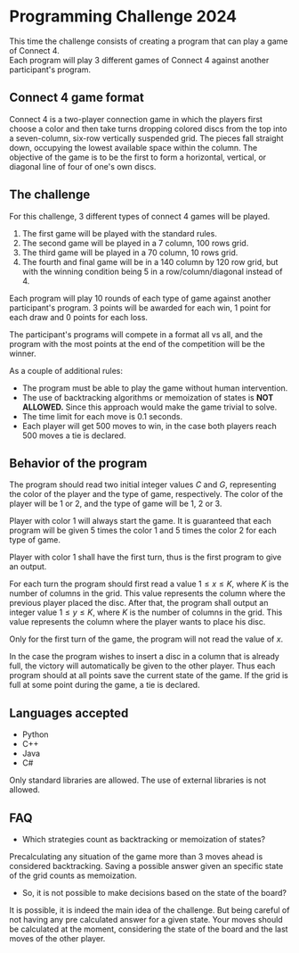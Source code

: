 # Programming Challenge 2024

This time the challenge consists of creating a program that can play a game of Connect 4.<br>
Each program will play 3 different games of Connect 4 against another participant's program.<br>

## Connect 4 game format 

Connect 4 is a two-player connection game in which the players first choose a color and then take turns dropping colored discs from the top into a seven-column, six-row vertically suspended grid. The pieces fall straight down, occupying the lowest available space within the column. The objective of the game is to be the first to form a horizontal, vertical, or diagonal line of four of one's own discs. 

## The challenge

For this challenge, 3 different types of connect 4 games will be played.  
1. The first game will be played with the standard rules. 
2. The second game will be played in a 7 column, 100 rows grid.
3. The third game will be played in a 70 column, 10 rows grid.
4. The fourth and final game will be in a 140 column by 120 row grid, but with the winning condition being 5 in a row/column/diagonal instead of 4.

Each program will play 10 rounds of each type of game against another participant's program. 3 points will be awarded for each win, 1 point for each draw and 0 points for each loss. 

The participant's programs will compete in a format all vs all, and the program with the most points at the end of the competition will be the winner.

As a couple of additional rules:
- The program must be able to play the game without human intervention.
- The use of backtracking algorithms or memoization of states is **NOT ALLOWED.** Since this approach would make the game trivial to solve.
- The time limit for each move is 0.1 seconds.
- Each player will get 500 moves to win, in the case both players reach 500 moves a tie is declared.

## Behavior of the program 
The program should read two initial integer values $C$ and $G$, representing the color of the player and the type of game, respectively. The color of the player will be 1 or 2, and the type of game will be 1, 2 or 3.

Player with color 1 will always start the game.
It is guaranteed that each program will be given 5 times the color 1 and 5 times the color 2 for each type of game.

Player with color 1 shall have the first turn, thus is the first program to give an output.

For each turn the program should first read a value $1 \leq x \leq K$, where $K$ is the number of columns in the grid. This value represents the column where the previous player placed the disc.
After that, the program shall output an integer value $1 \leq y \leq K$, where $K$ is the number of columns in the grid. This value represents the column where the player wants to place his disc.

Only for the first turn of the game, the program will not read the value of $x$.

In the case the program wishes to insert a disc in a column that is already full, the victory will automatically be given to the other player. Thus each program should at all points save the current state of the game.
If the grid is full at some point during the game, a tie is declared.

## Languages accepted ##
- Python
- C++
- Java
- C#

Only standard libraries are allowed. The use of external libraries is not allowed.

## FAQ

- Which strategies count as backtracking or memoization of states?

Precalculating any situation of the game more than 3 moves ahead is considered backtracking.
Saving a possible answer given an specific state of the grid counts as memoization.

- So, it is not possible to make decisions based on the state of the board?

It is possible, it is indeed the main idea of the challenge. But being careful of not having any pre calculated answer for a given state.
Your moves should be calculated at the moment, considering the state of the board and the last moves of the other player.
